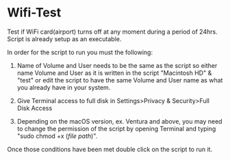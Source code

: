 # Wifi-Test
Test if WiFi card(airport) turns off at any moment during a period of 24hrs. Script is already setup as an executable.  

In order for the script to run you must the following:

1. Name of Volume and User needs to be the same as the script so either name Volume and User as it is written in the script "Macintosh HD" & "test" or edit the script to have the same Volume and User name as what you already have in your system. 

2. Give Terminal access to full disk in Settings>Privacy & Security>Full Disk Access

3. Depending on the macOS version, ex. Ventura and above, you may need to change the permission of the script by opening Terminal and typing "sudo chmod +x (_file path_)".

Once those conditions have been met double click on the script to run it. 
